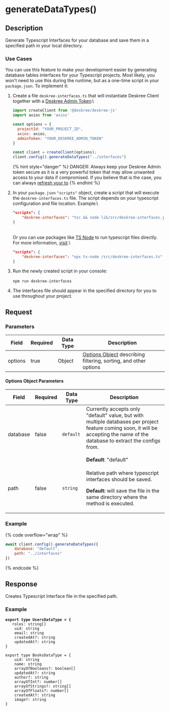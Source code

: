 # generateDataTypes()

## Description

Generate Typescript Interfaces for your database and save them in a specified path in your local directory.

### Use Cases

You can use this feature to make your development easier by generating database tables interfaces for your Typescript projects. Most likely, you won't need to use this during the runtime, but as a one-time script in your `package.json`. To implement it:

1.  Create a file `deskree-interfaces.ts` that will instantiate Deskree Client together with a [Deskree Admin Token](https://app.gitbook.com/s/yI7bLryeVaoczdkvkVAD/fundamentals/other/admin-token):\


    ```javascript
    import createClient from '@deskree/deskree-js'
    import axios from 'axios'

    const options = {
      projectId: "YOUR_PROJECT_ID",
      axios: axios,
      adminToken: "YOUR_DESKREE_ADMIN_TOKEN"
    }

    const client = createClient(options);
    client.config().generateDataTypes("../interfaces")
    ```



    {% hint style="danger" %}
    DANGER: Always keep your Deskree Admin token secure as it is a very powerful token that may allow unwanted access to your data if compromised. If you believe that is the case, you can always [refresh your to](https://app.gitbook.com/s/yI7bLryeVaoczdkvkVAD/fundamentals/other/admin-token#refresh-token)
    {% endhint %}
2.  In your `package.json` `"scripts"` object, create a script that will execute the `deskree-interfaces.ts` file. The script depends on your typescript configuration and file location. Example:\




    ```json
    "scripts": {
        "deskree-interfaces": "tsc && node lib/src/deskree-interfaces.js"
    }
    ```



    \
    Or you can use packages like [TS Node](https://github.com/TypeStrong/ts-node) to run typescript files directly. For more information, [visit](https://stackoverflow.com/questions/33535879/how-to-run-typescript-files-from-command-line).\


    ```json
    "scripts": {
        "deskree-interfaces": "npx ts-node /src/deskree-interfaces.ts"
    }
    ```
3. Run the newly created script in your console:\
   \
   `npm run deskree-interfaces`
4. The interfaces file should appear in the specified directory for you to use throughout your project.

## Request

### Parameters

<table><thead><tr><th>Field</th><th data-type="checkbox">Required</th><th>Data Type</th><th>Description</th></tr></thead><tbody><tr><td>options</td><td>true</td><td>Object</td><td><a href="generatedatatypes.md#options-object-parameters">Options Object</a> describing filtering, sorting, and other options</td></tr></tbody></table>

#### Options Object Parameters

<table><thead><tr><th>Field</th><th data-type="checkbox">Required</th><th>Data Type</th><th>Description</th></tr></thead><tbody><tr><td>database</td><td>false</td><td><code>default</code></td><td>Currently accepts only "default" value, but with multiple databases per project feature coming soon, it will be accepting the name of the database to extract the configs from.<br><br><strong>Default</strong>: "default"</td></tr><tr><td>path</td><td>false</td><td><code>string</code></td><td><p>Relative path where typescript interfaces should be saved.</p><p></p><p><strong>Default:</strong> will save the file in the same directory where the method is executed.</p></td></tr></tbody></table>

### Example

{% code overflow="wrap" %}
```javascript
await client.config().generateDataTypes({
    database: "default",
    path: "../interfaces"
})
```
{% endcode %}

## Response

Creates Typescript Interface file in the specified path.

### Example

<pre class="language-typescript"><code class="lang-typescript"><strong>export type UsersDataType = {
</strong>	roles: string[]
	uid: string
	email: string
	createdAt?: string
	updatedAt?: string
}

export type BooksDataType = {
	uid: string
	name: string
	arrayOfBooleans?: boolean[]
	updatedAt?: string
	author?: string
	arrayOfInt?: number[]
	arrayOfStrings?: string[]
	arrayOfFloats?: number[]
	createdAt?: string
	image?: string
}
</code></pre>
